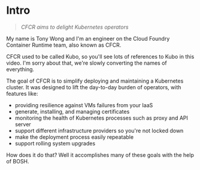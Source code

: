 # Intro

> *CFCR aims to delight Kubernetes operators*

My name is Tony Wong and I'm an engineer on the Cloud Foundry Container Runtime team, also known as CFCR.

CFCR used to be called Kubo, so you'll see lots of references to Kubo in this video. I'm sorry about that, we're slowly converting the names of everything.

The goal of CFCR is to simplify deploying and maintaining a Kubernetes cluster. It was designed to lift the day-to-day burden of operators, with features like:

* providing resilience against VMs failures from your IaaS
* generate, installing, and managing certificates
* monitoring the health of Kubernetes processes such as proxy and API server
* support different infrastructure providers so you're not locked down
* make the deployment process easily repeatable
* support rolling system upgrades

How does it do that? Well it accomplishes many of these goals with the help of BOSH.

